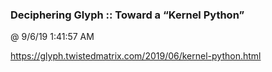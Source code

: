 ﻿

### Deciphering Glyph :: Toward a “Kernel Python”
@ 9/6/19 1:41:57 AM

https://glyph.twistedmatrix.com/2019/06/kernel-python.html

